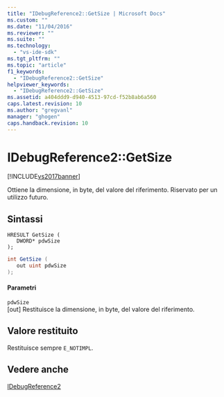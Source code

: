 ```yaml
---
title: "IDebugReference2::GetSize | Microsoft Docs"
ms.custom: ""
ms.date: "11/04/2016"
ms.reviewer: ""
ms.suite: ""
ms.technology: 
  - "vs-ide-sdk"
ms.tgt_pltfrm: ""
ms.topic: "article"
f1_keywords: 
  - "IDebugReference2::GetSize"
helpviewer_keywords: 
  - "IDebugReference2::GetSize"
ms.assetid: a404ddd9-d940-4513-97cd-f52b8ab6a560
caps.latest.revision: 10
ms.author: "gregvanl"
manager: "ghogen"
caps.handback.revision: 10
---
```

# IDebugReference2::GetSize
[!INCLUDE[vs2017banner](../../../code-quality/includes/vs2017banner.md)]

Ottiene la dimensione, in byte, del valore del riferimento.  Riservato per un utilizzo futuro.  
  
## Sintassi  
  
```cpp#  
HRESULT GetSize (   
   DWORD* pdwSize  
);  
```  
  
```c#  
int GetSize (   
   out uint pdwSize  
);  
```  
  
#### Parametri  
 `pdwSize`  
 \[out\]  Restituisce la dimensione, in byte, del valore del riferimento.  
  
## Valore restituito  
 Restituisce sempre `E_NOTIMPL`.  
  
## Vedere anche  
 [IDebugReference2](../../../extensibility/debugger/reference/idebugreference2.md)